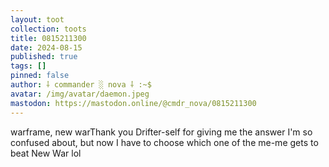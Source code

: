 ```yaml
---
layout: toot
collection: toots
title: 0815211300
date: 2024-08-15
published: true
tags: []
pinned: false
author: ⸸ commander ░ nova ⸸ :~$
avatar: /img/avatar/daemon.jpeg
mastodon: https://mastodon.online/@cmdr_nova/0815211300
---
```


warframe, new warThank you Drifter-self for giving me the answer I'm so confused about, but now I have to choose which one of the me-me gets to beat New War lol
